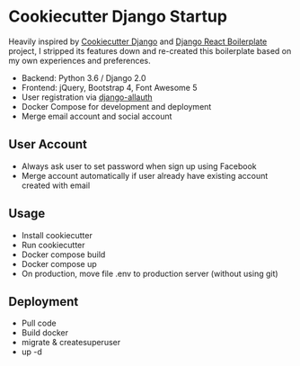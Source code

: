 # Cookiecutter Django Startup

Heavily inspired by [Cookiecutter Django](https://github.com/pydanny/cookiecutter-django) and [Django React Boilerplate](https://github.com/vintasoftware/django-react-boilerplate) project, I stripped its features down and re-created this boilerplate based on my own experiences and preferences.

- Backend: Python 3.6 / Django 2.0
- Frontend: jQuery, Bootstrap 4, Font Awesome 5
- User registration via [django-allauth](https://github.com/pennersr/django-allauth)
- Docker Compose for development and deployment
- Merge email account and social account

## User Account

- Always ask user to set password when sign up using Facebook
- Merge account automatically if user already have existing account created with email

## Usage

- Install cookiecutter
- Run cookiecutter
- Docker compose build
- Docker compose up
- On production, move file .env to production server (without using git)

## Deployment

* Pull code
* Build docker
* migrate & createsuperuser
* up -d
